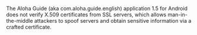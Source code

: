 The Aloha Guide (aka com.aloha.guide.english) application 1.5 for Android does not verify X.509 certificates from SSL servers, which allows man-in-the-middle attackers to spoof servers and obtain sensitive information via a crafted certificate.